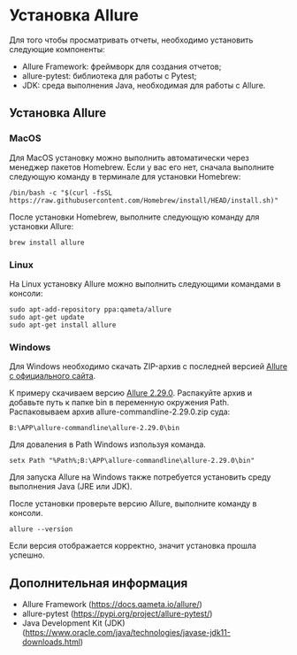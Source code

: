 # Установка Allure

Для того чтобы просматривать отчеты, необходимо установить следующие компоненты:

- Allure Framework: фреймворк для создания отчетов;
- allure-pytest: библиотека для работы с Pytest;
- JDK: среда выполнения Java, необходимая для работы с Allure.

## Установка Allure

### MacOS

Для MacOS установку можно выполнить автоматически через менеджер пакетов Homebrew. Если у вас его нет, сначала выполните следующую команду в терминале для установки Homebrew:
``` shell
/bin/bash -c "$(curl -fsSL https://raw.githubusercontent.com/Homebrew/install/HEAD/install.sh)"
```

После установки Homebrew, выполните следующую команду для установки Allure:
``` shell
brew install allure
```


### Linux

На Linux установку Allure можно выполнить следующими командами в консоли:
``` shell
sudo apt-add-repository ppa:qameta/allure
sudo apt-get update
sudo apt-get install allure
``` 


### Windows

Для Windows необходимо скачать ZIP-архив с последней версией [Allure с официального сайта](https://repo.maven.apache.org/maven2/io/qameta/allure/allure-commandline/).
 
К примеру скачиваем версию [Allure 2.29.0](https://repo.maven.apache.org/maven2/io/qameta/allure/allure-commandline/2.29.0/allure-commandline-2.29.0.zip).
Распакуйте архив и добавьте путь к папке bin в переменную окружения Path.
Распаковываем архив allure-commandline-2.29.0.zip суда:
``` 
B:\APP\allure-commandline\allure-2.29.0\bin
```

Для доваления в Path Windows изпользуя команда.
``` shell
setx Path "%Path%;B:\APP\allure-commandline\allure-2.29.0\bin"
``` 

Для запуска Allure на Windows также потребуется установить среду выполнения Java (JRE или JDK).

После установки проверьте версию Allure, выполните команду в консоли.
``` shell
allure --version
```
Если версия отображается корректно, значит установка прошла успешно.

## Дополнительная информация

- Allure Framework (https://docs.qameta.io/allure/)
- allure-pytest (https://pypi.org/project/allure-pytest/)
- Java Development Kit (JDK) (https://www.oracle.com/java/technologies/javase-jdk11-downloads.html)


